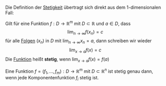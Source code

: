 Die Definition der [Stetigkeit](Stetigkeit%20und%20Zwischenwertsatz.md) übertragt sich direkt aus dem 1-dimensionalen Fall:

Gilt für eine Funktion $f: D\to\mathbb R^{m}$ mit $D\subset \mathbb R$ und $a \in D$, dass
$$\lim_{n\to\infty} f(x_{n}) = c$$
für alle [Folgen](Mathe/Folgen.md) $(x_{n})$ in $D$ mit $\lim_{n\to\infty} x_{n} = a$, dann schreiben wir wieder
$$\lim_{x\to a} f(x) = c$$
Die [Funktion](Mathe/Funktionen.md) heißt __stetig__, wenn $\lim_{x\to a} f(x) = f(a)$

Eine Funktion $f = (f_{1}, ..., f_{m}): D\to\mathbb R^{m}$ mit $D\subset \mathbb R^{n}$ ist stetig genau dann, wenn jede Komponentenfunktion $f_{i}$ stetig ist.